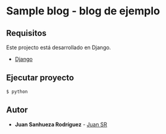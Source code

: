 # Sample blog - blog de ejemplo

## Requisitos

Este projecto está desarrollado en Django.

* [Django](https://www.djangoproject.com/)

## Ejecutar proyecto


```
$ python 
```


## Autor

* **Juan Sanhueza Rodríguez** - [Juan SR](https://github.com/jsanhuez)
